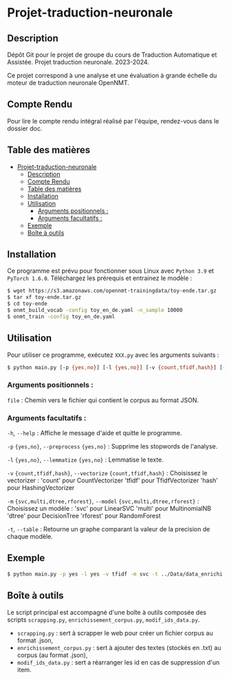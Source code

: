 # Projet-traduction-neuronale

## Description

Dépôt Git pour le projet de groupe du cours de Traduction Automatique et Assistée. Projet traduction neuronale. 2023-2024.

Ce projet correspond à une analyse et une évaluation à grande échelle du moteur de traduction neuronale OpenNMT.

## Compte Rendu

Pour lire le compte rendu intégral réalisé par l'équipe, rendez-vous dans le dossier doc.

## Table des matières

- [Projet-traduction-neuronale](#projet-traduction-neuronale)
  - [Description](#description)
  - [Compte Rendu](#compte-rendu)
  - [Table des matières](#table-des-matières)
  - [Installation](#installation)
  - [Utilisation](#utilisation)
    - [Arguments positionnels :](#arguments-positionnels-)
    - [Arguments facultatifs :](#arguments-facultatifs-)
  - [Exemple](#exemple)
  - [Boîte à outils](#boîte-à-outils)


## Installation

Ce programme est prévu pour fonctionner sous Linux avec `Python 3.9` et `PyTorch 1.6.0`.
Téléchargez les prérequis et entrainez le modèle :

```bash
$ wget https://s3.amazonaws.com/opennmt-trainingdata/toy-ende.tar.gz
$ tar xf toy-ende.tar.gz
$ cd toy-ende
$ onmt_build_vocab -config toy_en_de.yaml -n_sample 10000
$ onmt_train -config toy_en_de.yaml
```

## Utilisation

Pour utiliser ce programme, exécutez `XXX.py` avec les arguments suivants :

```bash
$ python main.py [-p {yes,no}] [-l {yes,no}] [-v {count,tfidf,hash}] [-m {svc,multi,dtree,rforest}] file
```

### Arguments positionnels :

`file` : Chemin vers le fichier qui contient le corpus au format JSON.

### Arguments facultatifs :

`-h`, `--help` : Affiche le message d'aide et quitte le programme.

`-p` `{yes,no}`, `--preprocess` `{yes,no}` : Supprime les stopwords de l'analyse.

`-l` `{yes,no}`, `--lemmatize` `{yes,no}` : Lemmatise le texte.

`-v` `{count,tfidf,hash}`, `--vectorize` `{count,tfidf,hash}` : Choisissez le vectorizer :
        'count' pour CountVectorizer
        'tfidf' pour TfidfVectorizer
        'hash' pour HashingVectorizer

`-m` `{svc,multi,dtree,rforest}`, `--model` `{svc,multi,dtree,rforest}` : Choisissez un modèle :
        'svc' pour LinearSVC
        'multi' pour MultinomialNB
        'dtree' pour DecisionTree
        'rforest' pour RandomForest

`-t`, `--table` : Retourne un graphe comparant la valeur de la precision de chaque modèle.


## Exemple

```bash
$ python main.py -p yes -l yes -v tfidf -m svc -t ../Data/data_enrichi.json
```

## Boîte à outils

Le script principal est accompagné d'une boîte à outils composée des scripts `scrapping.py`, `enrichissement_corpus.py`, `modif_ids_data.py`.

- `scrapping.py` : sert à scrapper le web pour créer un fichier corpus au format .json, 
- `enrichissement_corpus.py` : sert à ajouter des textes (stockés en .txt) au corpus (au format .json),
- `modif_ids_data.py` : sert a  réarranger les id en cas de suppression d'un item.

